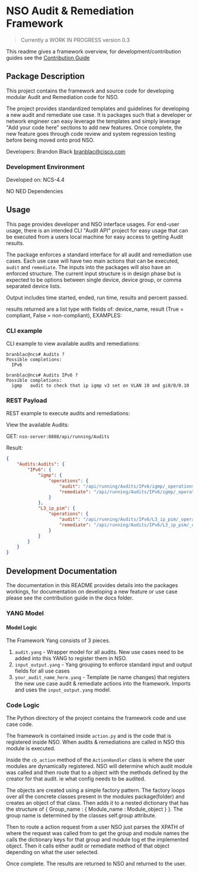 # NSO Audit & Remediation Framework

> Currently a WORK IN PROGRESS version 0.3

This readme gives a framework overview, for development/contribution guides see the [Contribution Guide](doc/CONTRIBUTING.md)

## Package Description

This project contains the framework and source code for developing modular Audit and Remediation code for NSO.

The project provides standardized templates and guidelines for developing a new audit and remediate use case.
It is packages such that a developer or network engineer can easy leverage the templates and simply leverage "Add your code here" sections to add new features. Once complete, the new feature goes through code review and system regression testing before being moved onto prod NSO.

Developers:
Brandon Black branblac@cisco.com

### Development Environment

Developed on: NCS-4.4

NO NED Dependencies

## Usage

This page provides developer and NSO interface usages. For end-user usage, there is an intended CLI "Audit API" project for easy usage that can be executed from a users local machine for easy access to getting Audit results.

The package enforces a standard interface for all audit and remediation use cases. Each use case will have two main actions that can be executed, `audit` and `remediate`. The inputs into the packages will also have an enforced structure. The current input structure is in design phase but is expected to be options between single device, device group, or comma separated device lists.

Output includes time started, ended, run time, results and percent passed.

results returned are a list type with fields of: device_name, result (True = compliant, False = non-compliant),
EXAMPLES:

### CLI example

CLI example to view available audits and remediations:

```
branblac@ncs# Audits ?
Possible completions:
  IPv6

branblac@ncs# Audits IPv6 ?
Possible completions:
  igmp   audit to check that ip igmp v3 set on VLAN 10 and gi0/0/0.10
```


### REST Payload

REST example to execute audits and remediations:

View the available Audits:

GET: `nso-server:8888/api/running/Audits`

Result:
```json
{
    "Audits:Audits": {
        "IPv6": {
            "igmp": {
                "operations": {
                    "audit": "/api/running/Audits/IPv6/igmp/_operations/audit",
                    "remediate": "/api/running/Audits/IPv6/igmp/_operations/remediate"
                }
            },
            "L3_ip_pim": {
                "operations": {
                    "audit": "/api/running/Audits/IPv6/L3_ip_pim/_operations/audit",
                    "remediate": "/api/running/Audits/IPv6/L3_ip_pim/_operations/remediate"
                }
            }
        }
    }
}
```


## Development Documentation

The documentation in this README provides details into the packages workings, for documentation on developing a new feature or use case please see the contribution guide in the docs folder.

### YANG Model

#### Model Logic

The Framework Yang consists of 3 pieces.

1. `audit.yang` - Wrapper model for all audits. New use cases need to be added into this YANG to register them in NSO.
2. `input_output.yang` - Yang grouping to enforce standard input and output fields for all use cases
3. `your_audit_name_here.yang` - Template (ie name changes) that registers the new use case audit & remediate actions into the framework. Imports and uses the `input_output.yang` model.


### Code Logic

The Python directory of the project contains the framework code and use case code.

The framework is contained inside `action.py` and is the code that is registered inside NSO. When audits & remediations are called in NSO this module is executed.

Inside the `cb_action` method of the `ActionHandler` class is where the user modules are dynamically registered. NSO will determine which audit module was called and then route that to a object with the methods defined by the creator for that audit. ie what config needs to be audited.

The objects are created using a simple factory pattern. The factory loops over all the concrete classes present in the modules package(folder) and creates an object of that class. Then adds it to a nested dictionary that has the structure of { Group_name : { Module_name : Module_object } }. The group name is determined by the classes self.group attribute.

Then to route a action request from a user NSO just parses the XPATH of where the request was called from to get the group and module names the calls the dictionary keys for that group and module tog et the implemented object.  Then it calls either audit or remediate method of that object depending on what the user selected.

Once complete. The results are returned to NSO and returned to the user.

